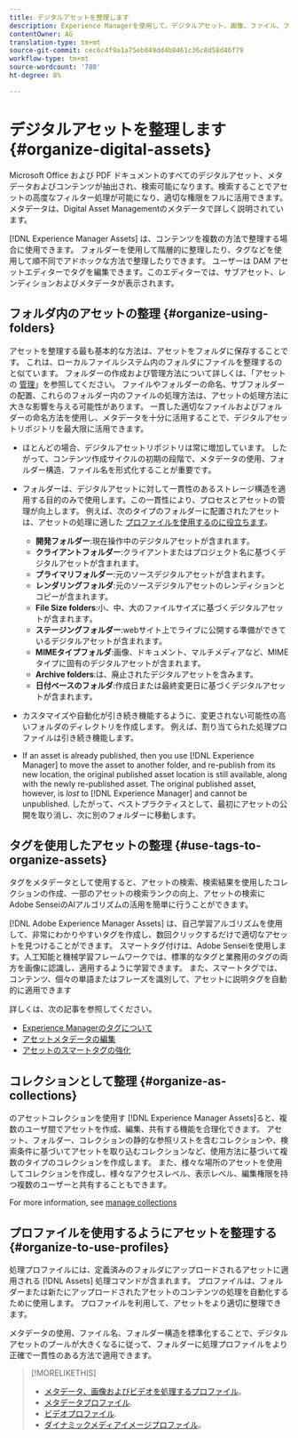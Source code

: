 ```yaml
---
title: デジタルアセットを整理します
description: Experience Managerを使用して、デジタルアセット、画像、ファイル、フォルダーなどを整理します。
contentOwner: AG
translation-type: tm+mt
source-git-commit: cec6c4f9a1a75eb049dd4b8461c36c8d58d46f79
workflow-type: tm+mt
source-wordcount: '780'
ht-degree: 8%

---
```



# デジタルアセットを整理します {#organize-digital-assets}

Microsoft Office および PDF ドキュメントのすべてのデジタルアセット、メタデータおよびコンテンツが抽出され、検索可能になります。検索することでアセットの高度なフィルター処理が可能になり、適切な権限をフルに活用できます。メタデータは、Digital Asset Managementのメタデータで詳しく説明されています。

[!DNL Experience Manager Assets] は、コンテンツを複数の方法で整理する場合に使用できます。 フォルダーを使用して階層的に整理したり、タグなどを使用して順不同でアドホックな方法で整理したりできます。 ユーザーは DAM アセットエディターでタグを編集できます。このエディターでは、サブアセット、レンディションおよびメタデータが表示されます。

## フォルダ内のアセットの整理 {#organize-using-folders}

アセットを整理する最も基本的な方法は、アセットをフォルダに保存することです。 これは、ローカルファイルシステム内のフォルダにファイルを整理するのと似ています。 フォルダーの作成および管理方法について詳しくは、「アセットの [管理](manage-assets.md)」を参照してください。 ファイルやフォルダーの命名、サブフォルダーの配置、これらのフォルダー内のファイルの処理方法は、アセットの処理方法に大きな影響を与える可能性があります。 一貫した適切なファイルおよびフォルダーの命名方法を使用し、メタデータを十分に活用することで、デジタルアセットリポジトリを最大限に活用できます。

* ほとんどの場合、デジタルアセットリポジトリは常に増加しています。 したがって、コンテンツ作成サイクルの初期の段階で、メタデータの使用、フォルダー構造、ファイル名を形式化することが重要です。
* フォルダーは、デジタルアセットに対して一貫性のあるストレージ構造を適用する目的のみで使用します。この一貫性により、プロセスとアセットの管理が向上します。 例えば、次のタイプのフォルダーに配置されたアセットは、アセットの処理に適した [プロファイルを使用するのに役立ちます](processing-profiles.md)。

   * **開発フォルダー**:現在操作中のデジタルアセットが含まれます。
   * **クライアントフォルダー**:クライアントまたはプロジェクト名に基づくデジタルアセットが含まれます。
   * **プライマリフォルダー**:元のソースデジタルアセットが含まれます。
   * **レンダリングフォルダ**:元のソースデジタルアセットのレンディションとコピーが含まれます。
   * **File Size folders**:小、中、大のファイルサイズに基づくデジタルアセットが含まれます。
   * **ステージングフォルダー**:webサイト上でライブに公開する準備ができているデジタルアセットが含まれます。
   * **MIMEタイプフォルダ**:画像、ドキュメント、マルチメディアなど、MIMEタイプに固有のデジタルアセットが含まれます。
   * **Archive folders**:は、廃止されたデジタルアセットを含みます。
   * **日付ベースのフォルダ**:作成日または最終変更日に基づくデジタルアセットが含まれます。

* カスタマイズや自動化が引き続き機能するように、変更されない可能性の高いフォルダのディレクトリを作成します。 例えば、割り当てられた処理プロファイルは引き続き機能します。
* If an asset is already published, then you use [!DNL Experience Manager] to move the asset to another folder, and re-publish from its new location, the original published asset location is still available, along with the newly re-published asset. The original published asset, however, is *lost* to [!DNL Experience Manager] and cannot be unpublished. したがって、ベストプラクティスとして、最初にアセットの公開を取り消し、次に別のフォルダーに移動します。

## タグを使用したアセットの整理 {#use-tags-to-organize-assets}

タグをメタデータとして使用すると、アセットの検索、検索結果を使用したコレクションの作成、一部のアセットの検索ランクの向上、アセットの検索にAdobe SenseiのAIアルゴリズムの活用を簡単に行うことができます。

[!DNL Adobe Experience Manager Assets] は、自己学習アルゴリズムを使用して、非常にわかりやすいタグを作成し、数回クリックするだけで適切なアセットを見つけることができます。 スマートタグ付けは、Adobe Senseiを使用します。人工知能と機械学習フレームワークでは、標準的なタグと業務用のタグの両方を画像に認識し、適用するように学習できます。 また、スマートタグでは、コンテンツ、個々の単語またはフレーズを識別して、アセットに説明タグを自動的に適用できます

詳しくは、次の記事を参照してください。

* [Experience Managerのタグについて](/help/sites-authoring/tags.md)
* [アセットメタデータの編集](metadata.md)
* [アセットのスマートタグの強化](enhanced-smart-tags.md)

## コレクションとして整理 {#organize-as-collections}

のアセットコレクションを使用す [!DNL Experience Manager Assets]ると、複数のユーザ間でアセットを作成、編集、共有する機能を合理化できます。 アセット、フォルダー、コレクションの静的な参照リストを含むコレクションや、検索条件に基づいてアセットを取り込むコレクションなど、使用方法に基づいて複数のタイプのコレクションを作成します。  また、様々な場所のアセットを使用してコレクションを作成し、様々なアクセスレベル、表示レベル、編集権限を持つ複数のユーザーと共有することもできます。

For more information, see [manage collections](manage-collections.md)

<!-- TBD items: add screenshots where applicable
Any hints/recommendations of when to use what method of organizing? Some examples of how organizing helps towards a better taxonomy and improved content velocity.
Add back links to blog posts by marketing?
-->

## プロファイルを使用するようにアセットを整理する {#organize-to-use-profiles}

処理プロファイルには、定義済みのフォルダにアップロードされるアセットに適用される [!DNL Assets] 処理コマンドが含まれます。 プロファイルは、フォルダーまたは新たにアップロードされたアセットのコンテンツの処理を自動化するために使用します。 プロファイルを利用して、アセットをより適切に整理できます。

メタデータの使用、ファイル名、フォルダー構造を標準化することで、デジタルアセットのプールが大きくなるに従って、フォルダーに処理プロファイルをより正確で一貫性のある方法で適用できます。

>[!MORELIKETHIS]
>
>* [メタデータ、画像およびビデオを処理するプロファイル](processing-profiles.md)。
>* [メタデータプロファイル](/help/assets/metadata-config.md#metadata-profiles).
>* [ビデオプロファイル](video-profiles.md).
>* [ダイナミックメディアイメージプロファイル](image-profiles.md)。


